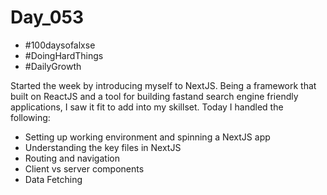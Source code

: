 # Day_053

- #100daysofalxse 
- #DoingHardThings
- #DailyGrowth

Started the week by introducing myself to NextJS. Being a framework that built on ReactJS and a tool for building fastand search engine friendly applications, I saw it fit to add into my skillset. 
Today I handled the following:
- Setting up working environment and spinning a NextJS app
- Understanding the key files in NextJS
- Routing and navigation
- Client vs server components
- Data Fetching